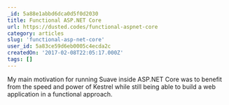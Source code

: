 ```yaml
---
_id: 5a88e1abbd6dca0d5f0d2030
title: Functional ASP.NET Core
url: https://dusted.codes/functional-aspnet-core
category: articles
slug: 'functional-asp-net-core'
user_id: 5a83ce59d6eb0005c4ecda2c
createdOn: '2017-02-08T22:05:17.000Z'
tags: []
---
```


My main motivation for running Suave inside ASP.NET Core was to benefit from the speed and power of Kestrel while still being able to build a web application in a functional approach.
